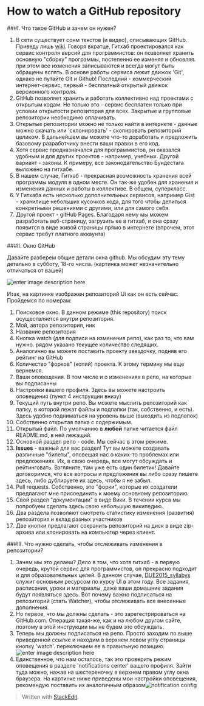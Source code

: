 How to watch a GitHub repository
=======

###I. Что такое GitHub и зачем он нужен?

1. В сети существует сонм текстов (и видео),  описывающих GitHub. Приведу лишь [wiki](https://ru.wikipedia.org/wiki/GitHub). Говоря вкратце, Гитхаб проектировался как сервис контроля версий для программистов: он позволяет хранить основную "сборку" программы, постепенно ее изменяя и обновляя. при этом все ихменения записываются и всегда могут быть обращены вспять. В основе работы сервиса лежит движок 'Git', однако не путайте Git  и Github! Последний - коммерческий интернет-сервис, первый - бесплатный открытый движок версионного контроля.
2. GitHub позволяет хранить и работать коллективно над проектами с открытым кодам. Не только это - сервис бесплатен только при условии открытости репозитория для всех. Закрытые  и групповые репозитории необходимо оплачивать.
3. Открытые репозитории можно не только найти в интернете - данные можно скачать или 'склонировать' - скопировать репозиторий целиком. В дальнейшем вы можете что-то доработать и предложить базовому разработчику внести ваши правки в его код.
4. Хотя сервис предназначался для программистов, он оказался удобным и для других проектов - например, учебных. Другой вариант - законы. К примеру, все законодательство Бундестага выложено на гитхабе.
5. В нашем случае,  Гитхаб - прекрасная возможность хранения всей программы модуля в одном месте. Он так-же удобен для хранения и изменения данных и работы в коллективе. В общем, суперкласс.
6. У Гитхаба есть несколько дополнительных сервисов, например Gist - хранилище небольших кусочков кода, для того чтобы делиться конкретными решениями с другими, или для самого себя. 
7. Другой проект  - gitHub Pages. Благодаря нему мы можем разработать веб-страницу, загрузить ее в гитхаб, и она сразу появится в виде живой страницы  прямо в интернете (впрочем, этот сервис требут платного аккаунта)

 

###II. Окно GitHub

Давайте разберем общие детали окна github. Мы обсудим эту тему детально в субботу, 18-го числа. (картинка может незначительно отличаться от вашей)

![enter image description here](https://dl.dropboxusercontent.com/u/9561169/Git_Tutorials/git_explanation.jpg) 

Итак, на картинке изображен репозиторий Ui как он есть сейчас. Пройдемся по номерам:
1.  Поисковое окно. В данном режиме (this repository)  поиск осуществляется внутри репозитория. 
2. Мой, автора репозитория, ник 
3. Название репозитория
4. Кнопка watch (для подписи на изменения репо), как раз то, что вам нужно. рядом указано текущее количество следящих.
5. Аналогично вы можете поставить проекту звездочку, подняв его рейтинг на GitHub
6. Количество "форков" (копий) проекта. К этому термину мы еще вернемся.
7. Ваши оповещения. В том числе и о изменениях в репо, на которые вы подписанны
8. Настройки вашего профиля. Здесь вы можете настроить оповещения (пункт 4 инструкции внизу)
9. Текущий путь внутри репо. Вы можете мыслить репозиторий как папку, в которой лежат файлы и подпапки (так, собственно, и есть). Здесь удобно подниматься на уровень выше (выходить из подпапок)
10. Собственно открытая папка с содержимым.
11. Открытый файл. По умолчанию в **любой** папке читается файл README.md,  в ней лежащий.
12. Основной раздел репо - code. Мы сейчас в этом режиме.
13. **Issues** - важный для вас раздел! Тут вы можете создавать различные "билеты", оповещая нас о каких-то проблемах или предложениях. Их, в свою очередь, все могут обсуждать и рейтинговать. Взгляните, там уже есть один билетик! Давайте договоримся, что все вопросы и предложения вы либо сразу пишете здесь, либо дублируете их здесь, чтобы я не забыл.
14. Pull requests. Собственно, это "форки", которые их создатели предлагают мне присоединить к моему основному репозиторию. 
15. Свой раздел "документации" в виде Вики. В течении курса мы попробуем сделать здесь свою небольшую википедию.
16. Два раздела позволяют смотреть статистику изменения (развития) репозитория и вклад разных участников
17. Две кнопки предлагают сохранить репозиторий на диск в виде zip-архива или клонировать на компьютер через клиент.


###III. Что нужно сделать, чтобы отслеживать изменения в репозитории?


1. Зачем мы это делаем? Дело в том, что хотя гитхаб - в первую очередь, крутой сервис для программистов, он прекрасно подходит и для образовательных целей. В данном случае, [DUE2015_syllabys](https://github.com/Casyfill/DUE2014_open_syllabus)  служит основным ресурсом по  курсу UI в этом году. Все задания, расписания, уроки и материалы, даже ваши домашние задания будут появляться здесь. Вот почему важно подписаться на репозиторий (стать Watcher), чтобы отслеживать все внесенные дополнения.
2. Но первое, что мы должны сделать - это зарегестрироваться на  GitHub.com. Операция такая-же, как и на любом другом сайте, поэтому в этой инструкции мы не будем это обсуждать.
3. Теперь мы должны подписаться на репо. Просто заходим по выше приведенной ссылке и  находим в верхнем левом углу страницы кнопку 'watch'. переключаем ее в правильную позицию. ![enter image description here](https://dl.dropboxusercontent.com/u/9561169/Git_Tutorials/Screenshot%202014-10-10%2022.58.42.png)
4. Единственное, что нам осталось, так это проверить режим оповещения в разделе 'notifications center' ващего профиля. Зайти туда можно, нажав на шестереночку в верхнем правом углу окна браузера. На картинке ниже приведены мои настройки оповещения, рекомендую поставить их аналогичным образом![notification config](https://dl.dropboxusercontent.com/u/9561169/Git_Tutorials/%D0%A1%D0%BA%D1%80%D0%B8%D0%BD%D1%88%D0%BE%D1%82%202014-10-11%2023.11.28.png)


> Written with [StackEdit](https://stackedit.io/).
